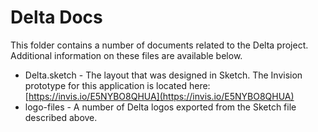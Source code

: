 # Delta Docs

This folder contains a number of documents related to the Delta project. 
Additional information on these files are available below.

* Delta.sketch - The layout that was designed in Sketch. The Invision prototype
for this application is located here: [https://invis.io/E5NYBO8QHUA](https://invis.io/E5NYBO8QHUA)
* logo-files - A number of Delta logos exported from the Sketch file described
above.